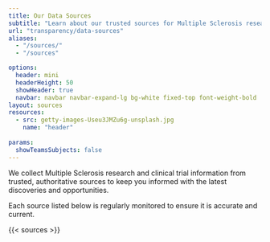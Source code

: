 ```yaml
---
title: Our Data Sources
subtitle: "Learn about our trusted sources for Multiple Sclerosis research and clinical trials"
url: "transparency/data-sources"
aliases: 
  - "/sources/"
  - "/sources"

options:
  header: mini
  headerHeight: 50
  showHeader: true
  navbar: navbar navbar-expand-lg bg-white fixed-top font-weight-bold
layout: sources
resources:
  - src: getty-images-Useu3JMZu6g-unsplash.jpg
    name: "header"
  
params:
  showTeamsSubjects: false
---
```


<div class="container" id="sources-title">
  <div class="row">
    <div class="col-md-12">
      <p class="text-center lead font-weight-normal">We collect Multiple Sclerosis research and clinical trial information from trusted, authoritative sources to keep you informed with the latest discoveries and opportunities.</p>
      <p class="text-center">Each source listed below is regularly monitored to ensure it is accurate and current.</p>
    </div>
  </div>
</div>

{{< sources >}}
